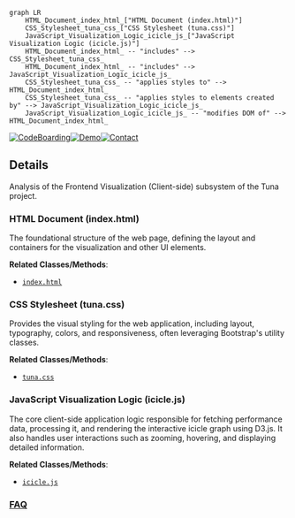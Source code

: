 ```mermaid
graph LR
    HTML_Document_index_html_["HTML Document (index.html)"]
    CSS_Stylesheet_tuna_css_["CSS Stylesheet (tuna.css)"]
    JavaScript_Visualization_Logic_icicle_js_["JavaScript Visualization Logic (icicle.js)"]
    HTML_Document_index_html_ -- "includes" --> CSS_Stylesheet_tuna_css_
    HTML_Document_index_html_ -- "includes" --> JavaScript_Visualization_Logic_icicle_js_
    CSS_Stylesheet_tuna_css_ -- "applies styles to" --> HTML_Document_index_html_
    CSS_Stylesheet_tuna_css_ -- "applies styles to elements created by" --> JavaScript_Visualization_Logic_icicle_js_
    JavaScript_Visualization_Logic_icicle_js_ -- "modifies DOM of" --> HTML_Document_index_html_
```

[![CodeBoarding](https://img.shields.io/badge/Generated%20by-CodeBoarding-9cf?style=flat-square)](https://github.com/CodeBoarding/GeneratedOnBoardings)[![Demo](https://img.shields.io/badge/Try%20our-Demo-blue?style=flat-square)](https://www.codeboarding.org/demo)[![Contact](https://img.shields.io/badge/Contact%20us%20-%20contact@codeboarding.org-lightgrey?style=flat-square)](mailto:contact@codeboarding.org)

## Details

Analysis of the Frontend Visualization (Client-side) subsystem of the Tuna project.

### HTML Document (index.html)
The foundational structure of the web page, defining the layout and containers for the visualization and other UI elements.


**Related Classes/Methods**:

- <a href="https://github.com/nschloe/tuna/blob/main/tuna/web/index.html" target="_blank" rel="noopener noreferrer">`index.html`</a>


### CSS Stylesheet (tuna.css)
Provides the visual styling for the web application, including layout, typography, colors, and responsiveness, often leveraging Bootstrap's utility classes.


**Related Classes/Methods**:

- <a href="https://github.com/nschloe/tuna/blob/main/tuna/web/static/tuna.css" target="_blank" rel="noopener noreferrer">`tuna.css`</a>


### JavaScript Visualization Logic (icicle.js)
The core client-side application logic responsible for fetching performance data, processing it, and rendering the interactive icicle graph using D3.js. It also handles user interactions such as zooming, hovering, and displaying detailed information.


**Related Classes/Methods**:

- <a href="https://github.com/nschloe/tuna/blob/main/tuna/web/static/icicle.js" target="_blank" rel="noopener noreferrer">`icicle.js`</a>




### [FAQ](https://github.com/CodeBoarding/GeneratedOnBoardings/tree/main?tab=readme-ov-file#faq)
